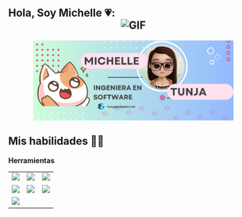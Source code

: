## Hola, Soy Michelle 💗: <img alt="GIF" src="https://media.giphy.com/media/Cmr1OMJ2FN0B2/giphy.gif" width="50" style="display: block; margin: 0 auto;">
 <img alt="GIF" src="Banner_Personal.png" width="80%" style="display: block; margin: 0 auto;">

## Mis habilidades :woman_technologist:
**Herramientas**
<table>
<tbody>
 <tr>
<td alaign="center" width="33%">
<img height=60px src="https://www.vectorlogo.zone/logos/mysql/mysql-official.svg"> 
</td>
<td alaign="center" width="33%">
<img height=60px src="https://www.vectorlogo.zone/logos/java/java-ar21.svg"> 
</td>
<td alaign="center" width="33%">
<img height=60px src="https://www.vectorlogo.zone/logos/r-project/r-project-icon.svg"> 
</td>
</tr>
<tr>
<td alaign="center" width="33%">
<img height=60px src="https://www.vectorlogo.zone/logos/git-scm/git-scm-ar21.svg"> 
</td>
<td alaign="center" width="33%">
<img height=60px src="https://www.vectorlogo.zone/logos/github/github-ar21.svg"> 
</td>
<td alaign="center" width="33%">
<img height=60px src="https://www.vectorlogo.zone/logos/gitlab/gitlab-ar21.svg"> 
</td>
</tr>
<tr>
<td alaign="center" width="33%">
<img height=100px src="https://www.vectorlogo.zone/logos/w3_html5/w3_html5-ar21.svg"> 
</tr>
</td>
</tbody>
</table>